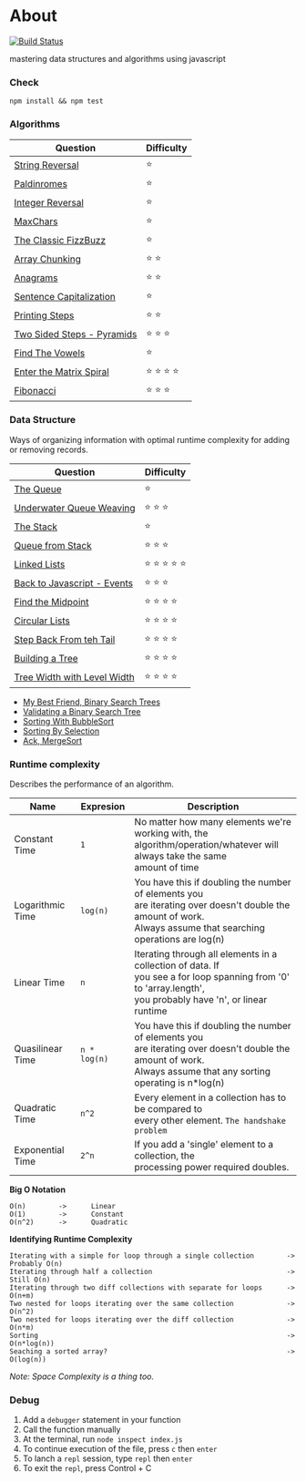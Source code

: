 # About
[![Build Status](https://circleci.com/gh/tsq-test/algo/tree/master.svg?style=shield&circle-token=:circle-token)](https://circleci.com/gh/tsq-test/algo/tree/master)


mastering data structures and algorithms using javascript

### Check 

```
npm install && npm test 
```

### Algorithms

| Question                                                              | Difficulty                                                        
| --------------------------------------------------------------------- | ------------------------
| [String Reversal](./reversestring/index.js)                           | :star:                                                     
| [Paldinromes](./paldinromes/index.js)                                 | :star:                                                     
| [Integer Reversal](./reversestring/index.js)                          | :star:                                                     
| [MaxChars](./maxchar/index.js)                                        | :star:                                                     
| [The Classic FizzBuzz](./fizzbuzz/index.js)                           | :star:                                                     
| [Array Chunking](./arraychunk/index.js)                               | :star: :star:                                                    
| [Anagrams](./anagrams/index.js)                                       | :star: :star:                                                   
| [Sentence Capitalization](./capitalize/index.js)                      | :star:                                                     
| [Printing Steps](./steps/index.js)                                    | :star: :star:                                                    
| [Two Sided Steps - Pyramids](./pyramid/index.js)                      | :star: :star: :star:                                                     
| [Find The Vowels](./vowels/index.js)                                  | :star:                                                     
| [Enter the Matrix Spiral](./matrix/index.js)                          | :star: :star: :star: :star:                                                      
| [Fibonacci](./fib/index.js)                                           | :star: :star: :star:                                                     

### Data Structure
Ways of organizing information with optimal runtime complexity for adding or removing records.


| Question                                                              | Difficulty                                                        
| --------------------------------------------------------------------- | ------------------------
| [The Queue](./queue/index.js)                                         | :star:                                                     
| [Underwater Queue Weaving](./weave/index.js)                          | :star: :star: :star:                                                     
| [The Stack](./stack/index.js)                                         | :star:                                                     
| [Queue from Stack](./qfroms/index.js)                                 | :star: :star: :star:                                                   
| [Linked Lists](./linkedlist/index.js)                                 | :star: :star: :star: :star: :star:                                                   
| [Back to Javascript - Events](./events/index.js)                      | :star: :star: :star:                                                  
| [Find the Midpoint](./midpoint/index.js)                              | :star: :star: :star: :star:                                                
| [Circular Lists](./circular/index.js)                                 | :star: :star: :star: :star:                                                
| [Step Back From teh Tail](./fromlast/index.js)                        | :star: :star: :star: :star:                                                
| [Building a Tree](./tree/index.js)                                    | :star: :star: :star: :star:
| [Tree Width with Level Width](./levelwidth/index.js)                  | :star: :star: :star: :star:

* [My Best Friend, Binary Search Trees]()
* [Validating a Binary Search Tree]()
* [Sorting With BubbleSort]()
* [Sorting By Selection]()
* [Ack, MergeSort]()

### Runtime complexity

Describes the performance of an algorithm. 

| Name                  | Expresion     | Description                                                        
| --------------------- | ------------- | -------------------------------------------------
| Constant Time         | `1`           | No matter how many elements we're working with, the <br/> algorithm/operation/whatever will always take the same <br/> amount of time
| Logarithmic Time      | `log(n)`      | You have this if doubling the number of elements you <br/> are iterating over doesn't double the amount of work. <br/> Always assume that searching operations are log(n)
| Linear Time           | `n`           | Iterating through all elements in a collection of data. If <br/> you see a for loop spanning from '0' to 'array.length', <br/> you probably have 'n', or linear runtime
| Quasilinear Time      | `n * log(n)`  | You have this if doubling the number of elements you <br/> are iterating over doesn't double the amount of work. <br/> Always assume that any sorting operating is  n*log(n)
| Quadratic Time        | `n^2`         | Every element in a collection has to be compared to <br/> every other element. `The handshake problem`
| Exponential Time      | `2^n`         | If you add a 'single' element to a collection, the <br/> processing power required doubles.


**Big O Notation**

```
O(n)        ->      Linear
O(1)        ->      Constant
O(n^2)      ->      Quadratic
```

**Identifying Runtime Complexity**

```
Iterating with a simple for loop through a single collection        -> Probably O(n)
Iterating through half a collection                                 -> Still O(n)
Iterating through two diff collections with separate for loops      -> O(n+m)
Two nested for loops iterating over the same collection             -> O(n^2)
Two nested for loops iterating over the diff collection             -> O(n*m)
Sorting                                                             -> O(n*log(n))
Seaching a sorted array?                                            -> O(log(n))

```

*Note: Space Complexity is a thing too.*

### Debug

1. Add a `debugger` statement in your function
2. Call the function manually
3. At the terminal, run `node inspect index.js`
4. To continue execution of the file, press `c` then `enter`
5. To lanch a `repl` session, type `repl` then `enter`
6. To exit the `repl`, press Control + C

